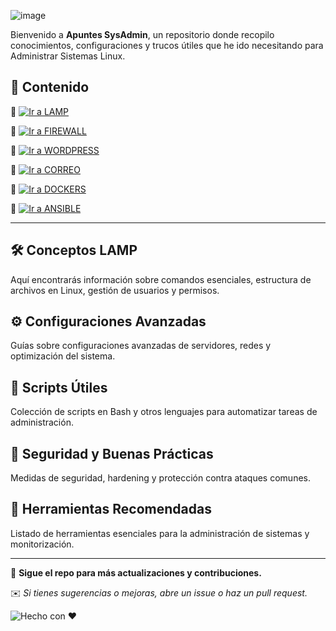 ![image](https://github.com/user-attachments/assets/9aace632-820a-4c0c-8739-835b20141aa8)


Bienvenido a **Apuntes SysAdmin**, un repositorio donde recopilo conocimientos, configuraciones y trucos útiles que he ido necesitando para Administrar Sistemas Linux.

## 📖 Contenido

🔹 [![Ir a LAMP](https://img.shields.io/badge/📂%20LAMP-blue?style=for-the-badge)](https://github.com/mungimiller/Apuntes_SysAdmin/tree/main/LAMP)


🔹 [![Ir a FIREWALL](https://img.shields.io/badge/📂%20FIREWALL-blue?style=for-the-badge)](https://github.com/mungimiller/Apuntes_SysAdmin/tree/main/FIREWALL)

🔹 [![Ir a WORDPRESS](https://img.shields.io/badge/📂%20WORDPRESS-blue?style=for-the-badge)](https://github.com/mungimiller/Apuntes_SysAdmin/tree/main/WORDPRESS)

🔹 [![Ir a CORREO](https://img.shields.io/badge/📂%20POSTFIX/DOVECOT-blue?style=for-the-badge)](https://github.com/mungimiller/Apuntes_SysAdmin/tree/main/POSTFIX-DOVECOT)

🔹 [![Ir a DOCKERS](https://img.shields.io/badge/📂%20DOCKERS-blue?style=for-the-badge)](https://github.com/mungimiller/Apuntes_SysAdmin/tree/main/DOCKERS)

🔹 [![Ir a ANSIBLE](https://img.shields.io/badge/📂%20ANSIBLE-blue?style=for-the-badge)](https://github.com/mungimiller/Apuntes_SysAdmin/tree/main/ANSIBLE)

---

## 🛠 Conceptos LAMP
Aquí encontrarás información sobre comandos esenciales, estructura de archivos en Linux, gestión de usuarios y permisos.

## ⚙️ Configuraciones Avanzadas
Guías sobre configuraciones avanzadas de servidores, redes y optimización del sistema.

## 📜 Scripts Útiles
Colección de scripts en Bash y otros lenguajes para automatizar tareas de administración.

## 🔐 Seguridad y Buenas Prácticas
Medidas de seguridad, hardening y protección contra ataques comunes.

## 🔧 Herramientas Recomendadas
Listado de herramientas esenciales para la administración de sistemas y monitorización.


---

📌 **Sigue el repo para más actualizaciones y contribuciones.**

✉️ *Si tienes sugerencias o mejoras, abre un issue o haz un pull request.*





![Hecho con ❤️](https://img.shields.io/badge/made%20with-%E2%9D%A4-red)
